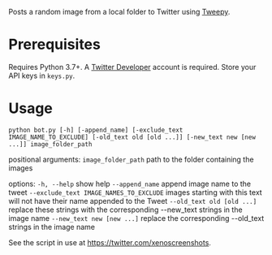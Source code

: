 Posts a random image from a local folder to Twitter using [Tweepy](https://www.tweepy.org/).

# Prerequisites
Requires Python 3.7+.
A [Twitter Developer](https://developer.twitter.com) account is required. Store your API keys in `keys.py`.

# Usage
`python bot.py [-h] [-append_name] [-exclude_text IMAGE_NAME_TO_EXCLUDE] [-old_text old [old ...]] [-new_text new [new ...]] image_folder_path`

positional arguments:
  `image_folder_path`     path to the folder containing the images

options:
  `-h, --help`                                show help
  `--append_name`                             append image name to the tweet
  `--exclude_text IMAGE_NAMES_TO_EXCLUDE`     images starting with this text will not have their name appended to the Tweet
  `--old_text old [old ...]`                  replace these strings with the corresponding --new_text strings in the image name
  `--new_text new [new ...]`                  replace the corresponding --old_text strings in the image name

See the script in use at https://twitter.com/xenoscreenshots.